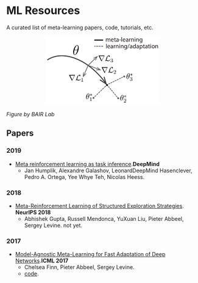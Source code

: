 # ML Resources
A curated list of meta-learning papers, code, tutorials, etc.

<p align="center">
<img src="https://github.com/Alro10/Meta-Learning-Resources/blob/master/maml.png" alt="alt text" width="60%" height="40%">
</p>

*Figure by BAIR Lab*

## Papers

### 2019

- [Meta reinforcement learning as task inference](https://arxiv.org/abs/1905.06424).**DeepMind**
  - Jan Humplik, Alexandre Galashov, LeonardDeepMind Hasenclever, Pedro A. Ortega, Yee Whye Teh, Nicolas Heess.

### 2018


- [Meta-Reinforcement Learning of Structured Exploration Strategies](https://papers.nips.cc/paper/7776-meta-reinforcement-learning-of-structured-exploration-strategies.pdf). **NeurIPS 2018**
  - Abhishek Gupta, Russell Mendonca, YuXuan Liu, Pieter Abbeel, Sergey Levine. not yet.

### 2017

- [Model-Agnostic Meta-Learning for Fast Adaptation of Deep Networks](https://arxiv.org/abs/1703.03400).**ICML 2017**
  - Chelsea Finn, Pieter Abbeel, Sergey Levine.
  - [code](https://github.com/cbfinn/maml).
